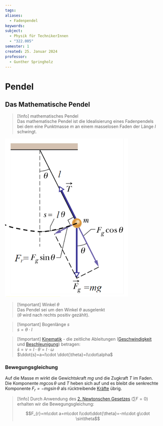 ```yaml
---
tags: 
aliases:
  - Fadenpendel
keywords: 
subject:
  - Physik für TechnikerInnen
  - "322.005"
semester: 1
created: 25. Januar 2024
professor:
  - Gunther Springholz
---
```

 

# Pendel

## Das Mathematische Pendel

>[!info] mathematisches Pendel  
> Das mathematische Pendel ist die Idealisierung eines Fadenpendels bei dem eine Punktmasse $m$ an einem masselosen Faden der Länge $l$ schwingt.

![InlineR|300](assets/Pasted%20image%2020240125163942.png)

> [!important] Winkel $\theta$  
> Das Pendel sei um den Winkel $\theta$ ausgelenkt  
> ($\theta$ wird nach rechts positiv gezählt).

> [!important] Bogenlänge $s$  
> $s=\theta \cdot l$

> [!important] [Kinematik](Kinematik.md) - die zeitliche Ableitungen ([Geschwindigkeit](Kinematik.md) und [Beschleunigung](Kinematik.md)) betragen:  
> $\dot{s}=v=l\cdot\dot{\theta}=l\cdot\omega$  
> $\ddot{s}=a=l\cdot \ddot{\theta}=l\cdot\alpha$

### Bewegungsgleichung

Auf die Masse $m$ wirkt die Gewichtskraft $mg$ und die Zugkraft $T$ im Faden.  
Die Komponente $mg\cos\theta$ und $T$ heben sich auf und es bleibt die senkrechte Komponente *$F_{r}=-mg\sin\theta$* als rücktreibende [Kräfte](Kräfte.md) übrig.

> [!info] Durch Anwendung des [2. Newtonschen Gesetzes](Kräfte.md) ($\sum F=0$) erhalten wir die Bewegungsgleichung:  
>
> $$F_{r}=m\cdot a=m\cdot l\cdot\ddot{\theta}=-m\cdot g\cdot \sin\theta$$